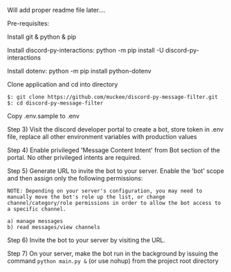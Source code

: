 Will add proper readme file later....


Pre-requisites:

Install git & python & pip

Install discord-py-interactions: python -m pip install -U discord-py-interactions

Install dotenv: python -m pip install python-dotenv

Clone application and cd into directory

```
$: git clone https://github.com/muckee/discord-py-message-filter.git
$: cd discord-py-message-filter
```

Copy .env.sample to .env

Step 3) Visit the discord developer portal to create a bot, store token in .env file, replace all other environment variables with production values

Step 4) Enable privileged 'Message Content Intent' from Bot section of the portal. No other privileged intents are required.

Step 5) Generate URL to invite the bot to your server. Enable the 'bot' scope and then assign only the following permissions:

    NOTE: Depending on your server's configuration, you may need to manually move the bot's role up the list, or change channel/category/role permissions in order to allow the bot access to a specific channel.

    a) manage messages
    b) read messages/view channels


Step 6) Invite the bot to your server by visiting the URL.

Step 7) On your server, make the bot run in the background by issuing the command `python main.py &` (or use nohup) from the project root directory
